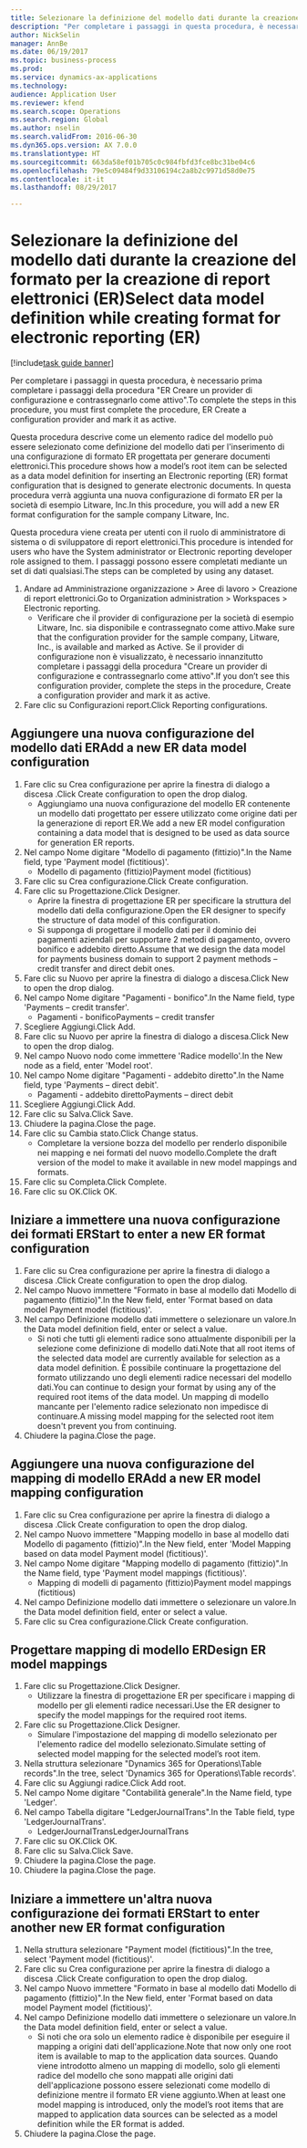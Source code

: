```yaml
--- 
title: Selezionare la definizione del modello dati durante la creazione del formato per la creazione di report elettronici (ER)
description: "Per completare i passaggi in questa procedura, è necessario prima completare i passaggi della procedura \"ER Creare un provider di configurazione e contrassegnarlo come attivo\"."
author: NickSelin
manager: AnnBe
ms.date: 06/19/2017
ms.topic: business-process
ms.prod: 
ms.service: dynamics-ax-applications
ms.technology: 
audience: Application User
ms.reviewer: kfend
ms.search.scope: Operations
ms.search.region: Global
ms.author: nselin
ms.search.validFrom: 2016-06-30
ms.dyn365.ops.version: AX 7.0.0
ms.translationtype: HT
ms.sourcegitcommit: 663da58ef01b705c0c984fbfd3fce8bc31be04c6
ms.openlocfilehash: 79e5c09484f9d33106194c2a8b2c9971d58d0e75
ms.contentlocale: it-it
ms.lasthandoff: 08/29/2017

---
```

# <a name="select-data-model-definition-while-creating-format-for-electronic-reporting-er"></a><span data-ttu-id="870fb-103">Selezionare la definizione del modello dati durante la creazione del formato per la creazione di report elettronici (ER)</span><span class="sxs-lookup"><span data-stu-id="870fb-103">Select data model definition while creating format for electronic reporting (ER)</span></span>

[!include[task guide banner](../../includes/task-guide-banner.md)]

<span data-ttu-id="870fb-104">Per completare i passaggi in questa procedura, è necessario prima completare i passaggi della procedura "ER Creare un provider di configurazione e contrassegnarlo come attivo".</span><span class="sxs-lookup"><span data-stu-id="870fb-104">To complete the steps in this procedure, you must first complete the procedure, ER Create a configuration provider and mark it as active.</span></span> 

<span data-ttu-id="870fb-105">Questa procedura descrive come un elemento radice del modello può essere selezionato come definizione del modello dati per l'inserimento di una configurazione di formato ER progettata per generare documenti elettronici.</span><span class="sxs-lookup"><span data-stu-id="870fb-105">This procedure shows how a model’s root item can be selected as a data model definition for inserting an Electronic reporting (ER) format configuration that is designed to generate electronic documents.</span></span> <span data-ttu-id="870fb-106">In questa procedura verrà aggiunta una nuova configurazione di formato ER per la società di esempio Litware, Inc.</span><span class="sxs-lookup"><span data-stu-id="870fb-106">In this procedure, you will add a new ER format configuration for the sample company Litware, Inc.</span></span> 

<span data-ttu-id="870fb-107">Questa procedura viene creata per utenti con il ruolo di amministratore di sistema o di sviluppatore di report elettronici.</span><span class="sxs-lookup"><span data-stu-id="870fb-107">This procedure is intended for users who have the System administrator or Electronic reporting developer role assigned to them.</span></span> <span data-ttu-id="870fb-108">I passaggi possono essere completati mediante un set di dati qualsiasi.</span><span class="sxs-lookup"><span data-stu-id="870fb-108">The steps can be completed by using any dataset.</span></span>

1. <span data-ttu-id="870fb-109">Andare ad Amministrazione organizzazione > Aree di lavoro > Creazione di report elettronici.</span><span class="sxs-lookup"><span data-stu-id="870fb-109">Go to Organization administration > Workspaces > Electronic reporting.</span></span>
    * <span data-ttu-id="870fb-110">Verificare che il provider di configurazione per la società di esempio Litware, Inc. sia disponibile e contrassegnato come attivo.</span><span class="sxs-lookup"><span data-stu-id="870fb-110">Make sure that the configuration provider for the sample company, Litware, Inc., is available and marked as Active.</span></span> <span data-ttu-id="870fb-111">Se il provider di configurazione non è visualizzato, è necessario innanzitutto completare i passaggi della procedura "Creare un provider di configurazione e contrassegnarlo come attivo".</span><span class="sxs-lookup"><span data-stu-id="870fb-111">If you don’t see this configuration provider, complete the steps in the procedure, Create a configuration provider and mark it as active.</span></span>  
2. <span data-ttu-id="870fb-112">Fare clic su Configurazioni report.</span><span class="sxs-lookup"><span data-stu-id="870fb-112">Click Reporting configurations.</span></span>

## <a name="add-a-new-er-data-model-configuration"></a><span data-ttu-id="870fb-113">Aggiungere una nuova configurazione del modello dati ER</span><span class="sxs-lookup"><span data-stu-id="870fb-113">Add a new ER data model configuration</span></span>
1. <span data-ttu-id="870fb-114">Fare clic su Crea configurazione per aprire la finestra di dialogo a discesa .</span><span class="sxs-lookup"><span data-stu-id="870fb-114">Click Create configuration to open the drop dialog.</span></span>
    * <span data-ttu-id="870fb-115">Aggiungiamo una nuova configurazione del modello ER contenente un modello dati progettato per essere utilizzato come origine dati per la generazione di report ER.</span><span class="sxs-lookup"><span data-stu-id="870fb-115">We add a new ER model configuration containing a data model that is designed to be used as data source for generation ER reports.</span></span>  
2. <span data-ttu-id="870fb-116">Nel campo Nome digitare "Modello di pagamento (fittizio)".</span><span class="sxs-lookup"><span data-stu-id="870fb-116">In the Name field, type 'Payment model (fictitious)'.</span></span>
    * <span data-ttu-id="870fb-117">Modello di pagamento (fittizio)</span><span class="sxs-lookup"><span data-stu-id="870fb-117">Payment model (fictitious)</span></span>  
3. <span data-ttu-id="870fb-118">Fare clic su Crea configurazione.</span><span class="sxs-lookup"><span data-stu-id="870fb-118">Click Create configuration.</span></span>
4. <span data-ttu-id="870fb-119">Fare clic su Progettazione.</span><span class="sxs-lookup"><span data-stu-id="870fb-119">Click Designer.</span></span>
    * <span data-ttu-id="870fb-120">Aprire la finestra di progettazione ER per specificare la struttura del modello dati della configurazione.</span><span class="sxs-lookup"><span data-stu-id="870fb-120">Open the ER designer to specify the structure of data model of this configuration.</span></span>  
    * <span data-ttu-id="870fb-121">Si supponga di progettare il modello dati per il dominio dei pagamenti aziendali per supportare 2 metodi di pagamento, ovvero bonifico e addebito diretto.</span><span class="sxs-lookup"><span data-stu-id="870fb-121">Assume that we design the data model for payments business domain to support 2 payment methods – credit transfer and direct debit ones.</span></span>  
5. <span data-ttu-id="870fb-122">Fare clic su Nuovo per aprire la finestra di dialogo a discesa.</span><span class="sxs-lookup"><span data-stu-id="870fb-122">Click New to open the drop dialog.</span></span>
6. <span data-ttu-id="870fb-123">Nel campo Nome digitare "Pagamenti - bonifico".</span><span class="sxs-lookup"><span data-stu-id="870fb-123">In the Name field, type 'Payments – credit transfer'.</span></span>
    * <span data-ttu-id="870fb-124">Pagamenti - bonifico</span><span class="sxs-lookup"><span data-stu-id="870fb-124">Payments – credit transfer</span></span>  
7. <span data-ttu-id="870fb-125">Scegliere Aggiungi.</span><span class="sxs-lookup"><span data-stu-id="870fb-125">Click Add.</span></span>
8. <span data-ttu-id="870fb-126">Fare clic su Nuovo per aprire la finestra di dialogo a discesa.</span><span class="sxs-lookup"><span data-stu-id="870fb-126">Click New to open the drop dialog.</span></span>
9. <span data-ttu-id="870fb-127">Nel campo Nuovo nodo come immettere 'Radice modello'.</span><span class="sxs-lookup"><span data-stu-id="870fb-127">In the New node as a field, enter 'Model root'.</span></span>
10. <span data-ttu-id="870fb-128">Nel campo Nome digitare "Pagamenti - addebito diretto".</span><span class="sxs-lookup"><span data-stu-id="870fb-128">In the Name field, type 'Payments – direct debit'.</span></span>
    * <span data-ttu-id="870fb-129">Pagamenti - addebito diretto</span><span class="sxs-lookup"><span data-stu-id="870fb-129">Payments – direct debit</span></span>  
11. <span data-ttu-id="870fb-130">Scegliere Aggiungi.</span><span class="sxs-lookup"><span data-stu-id="870fb-130">Click Add.</span></span>
12. <span data-ttu-id="870fb-131">Fare clic su Salva.</span><span class="sxs-lookup"><span data-stu-id="870fb-131">Click Save.</span></span>
13. <span data-ttu-id="870fb-132">Chiudere la pagina.</span><span class="sxs-lookup"><span data-stu-id="870fb-132">Close the page.</span></span>
14. <span data-ttu-id="870fb-133">Fare clic su Cambia stato.</span><span class="sxs-lookup"><span data-stu-id="870fb-133">Click Change status.</span></span>
    * <span data-ttu-id="870fb-134">Completare la versione bozza del modello per renderlo disponibile nei mapping e nei formati del nuovo modello.</span><span class="sxs-lookup"><span data-stu-id="870fb-134">Complete the draft version of the model to make it available in new model mappings and formats.</span></span>  
15. <span data-ttu-id="870fb-135">Fare clic su Completa.</span><span class="sxs-lookup"><span data-stu-id="870fb-135">Click Complete.</span></span>
16. <span data-ttu-id="870fb-136">Fare clic su OK.</span><span class="sxs-lookup"><span data-stu-id="870fb-136">Click OK.</span></span>

## <a name="start-to-enter-a-new-er-format-configuration"></a><span data-ttu-id="870fb-137">Iniziare a immettere una nuova configurazione dei formati ER</span><span class="sxs-lookup"><span data-stu-id="870fb-137">Start to enter a new ER format configuration</span></span>
1. <span data-ttu-id="870fb-138">Fare clic su Crea configurazione per aprire la finestra di dialogo a discesa .</span><span class="sxs-lookup"><span data-stu-id="870fb-138">Click Create configuration to open the drop dialog.</span></span>
2. <span data-ttu-id="870fb-139">Nel campo Nuovo immettere "Formato in base al modello dati Modello di pagamento (fittizio)".</span><span class="sxs-lookup"><span data-stu-id="870fb-139">In the New field, enter 'Format based on data model Payment model (fictitious)'.</span></span>
3. <span data-ttu-id="870fb-140">Nel campo Definizione modello dati immettere o selezionare un valore.</span><span class="sxs-lookup"><span data-stu-id="870fb-140">In the Data model definition field, enter or select a value.</span></span>
    * <span data-ttu-id="870fb-141">Si noti che tutti gli elementi radice sono attualmente disponibili per la selezione come definizione di modello dati.</span><span class="sxs-lookup"><span data-stu-id="870fb-141">Note that all root items of the selected data model are currently available for selection as a data model definition.</span></span> <span data-ttu-id="870fb-142">È possibile continuare la progettazione del formato utilizzando uno degli elementi radice necessari del modello dati.</span><span class="sxs-lookup"><span data-stu-id="870fb-142">You can continue to design your format by using any of the required root items of the data model.</span></span> <span data-ttu-id="870fb-143">Un mapping di modello mancante per l'elemento radice selezionato non impedisce di continuare.</span><span class="sxs-lookup"><span data-stu-id="870fb-143">A missing model mapping for the selected root item doesn't prevent you from continuing.</span></span>  
4. <span data-ttu-id="870fb-144">Chiudere la pagina.</span><span class="sxs-lookup"><span data-stu-id="870fb-144">Close the page.</span></span>

## <a name="add-a-new-er-model-mapping-configuration"></a><span data-ttu-id="870fb-145">Aggiungere una nuova configurazione del mapping di modello ER</span><span class="sxs-lookup"><span data-stu-id="870fb-145">Add a new ER model mapping configuration</span></span>
1. <span data-ttu-id="870fb-146">Fare clic su Crea configurazione per aprire la finestra di dialogo a discesa .</span><span class="sxs-lookup"><span data-stu-id="870fb-146">Click Create configuration to open the drop dialog.</span></span>
2. <span data-ttu-id="870fb-147">Nel campo Nuovo immettere "Mapping modello in base al modello dati Modello di pagamento (fittizio)".</span><span class="sxs-lookup"><span data-stu-id="870fb-147">In the New field, enter 'Model Mapping based on data model Payment model (fictitious)'.</span></span>
3. <span data-ttu-id="870fb-148">Nel campo Nome digitare "Mapping modello di pagamento (fittizio)".</span><span class="sxs-lookup"><span data-stu-id="870fb-148">In the Name field, type 'Payment model mappings (fictitious)'.</span></span>
    * <span data-ttu-id="870fb-149">Mapping di modelli di pagamento (fittizio)</span><span class="sxs-lookup"><span data-stu-id="870fb-149">Payment model mappings (fictitious)</span></span>  
4. <span data-ttu-id="870fb-150">Nel campo Definizione modello dati immettere o selezionare un valore.</span><span class="sxs-lookup"><span data-stu-id="870fb-150">In the Data model definition field, enter or select a value.</span></span>
5. <span data-ttu-id="870fb-151">Fare clic su Crea configurazione.</span><span class="sxs-lookup"><span data-stu-id="870fb-151">Click Create configuration.</span></span>

## <a name="design-er-model-mappings"></a><span data-ttu-id="870fb-152">Progettare mapping di modello ER</span><span class="sxs-lookup"><span data-stu-id="870fb-152">Design ER model mappings</span></span>
1. <span data-ttu-id="870fb-153">Fare clic su Progettazione.</span><span class="sxs-lookup"><span data-stu-id="870fb-153">Click Designer.</span></span>
    * <span data-ttu-id="870fb-154">Utilizzare la finestra di progettazione ER per specificare i mapping di modello per gli elementi radice necessari.</span><span class="sxs-lookup"><span data-stu-id="870fb-154">Use the ER designer to specify the model mappings for the required root items.</span></span>  
2. <span data-ttu-id="870fb-155">Fare clic su Progettazione.</span><span class="sxs-lookup"><span data-stu-id="870fb-155">Click Designer.</span></span>
    * <span data-ttu-id="870fb-156">Simulare l'impostazione del mapping di modello selezionato per l'elemento radice del modello selezionato.</span><span class="sxs-lookup"><span data-stu-id="870fb-156">Simulate setting of selected model mapping for the selected model’s root item.</span></span>  
3. <span data-ttu-id="870fb-157">Nella struttura selezionare "Dynamics 365 for Operations\Table records".</span><span class="sxs-lookup"><span data-stu-id="870fb-157">In the tree, select 'Dynamics 365 for Operations\Table records'.</span></span>
4. <span data-ttu-id="870fb-158">Fare clic su Aggiungi radice.</span><span class="sxs-lookup"><span data-stu-id="870fb-158">Click Add root.</span></span>
5. <span data-ttu-id="870fb-159">Nel campo Nome digitare "Contabilità generale".</span><span class="sxs-lookup"><span data-stu-id="870fb-159">In the Name field, type 'Ledger'.</span></span>
6. <span data-ttu-id="870fb-160">Nel campo Tabella digitare "LedgerJournalTrans".</span><span class="sxs-lookup"><span data-stu-id="870fb-160">In the Table field, type 'LedgerJournalTrans'.</span></span>
    * <span data-ttu-id="870fb-161">LedgerJournalTrans</span><span class="sxs-lookup"><span data-stu-id="870fb-161">LedgerJournalTrans</span></span>  
7. <span data-ttu-id="870fb-162">Fare clic su OK.</span><span class="sxs-lookup"><span data-stu-id="870fb-162">Click OK.</span></span>
8. <span data-ttu-id="870fb-163">Fare clic su Salva.</span><span class="sxs-lookup"><span data-stu-id="870fb-163">Click Save.</span></span>
9. <span data-ttu-id="870fb-164">Chiudere la pagina.</span><span class="sxs-lookup"><span data-stu-id="870fb-164">Close the page.</span></span>
10. <span data-ttu-id="870fb-165">Chiudere la pagina.</span><span class="sxs-lookup"><span data-stu-id="870fb-165">Close the page.</span></span>

## <a name="start-to-enter-another-new-er-format-configuration"></a><span data-ttu-id="870fb-166">Iniziare a immettere un'altra nuova configurazione dei formati ER</span><span class="sxs-lookup"><span data-stu-id="870fb-166">Start to enter another new ER format configuration</span></span>
1. <span data-ttu-id="870fb-167">Nella struttura selezionare "Payment model (fictitious)".</span><span class="sxs-lookup"><span data-stu-id="870fb-167">In the tree, select 'Payment model (fictitious)'.</span></span>
2. <span data-ttu-id="870fb-168">Fare clic su Crea configurazione per aprire la finestra di dialogo a discesa .</span><span class="sxs-lookup"><span data-stu-id="870fb-168">Click Create configuration to open the drop dialog.</span></span>
3. <span data-ttu-id="870fb-169">Nel campo Nuovo immettere "Formato in base al modello dati Modello di pagamento (fittizio)".</span><span class="sxs-lookup"><span data-stu-id="870fb-169">In the New field, enter 'Format based on data model Payment model (fictitious)'.</span></span>
4. <span data-ttu-id="870fb-170">Nel campo Definizione modello dati immettere o selezionare un valore.</span><span class="sxs-lookup"><span data-stu-id="870fb-170">In the Data model definition field, enter or select a value.</span></span>
    * <span data-ttu-id="870fb-171">Si noti che ora solo un elemento radice è disponibile per eseguire il mapping a origini dati dell'applicazione.</span><span class="sxs-lookup"><span data-stu-id="870fb-171">Note that now only one root item is available to map to the application data sources.</span></span> <span data-ttu-id="870fb-172">Quando viene introdotto almeno un mapping di modello, solo gli elementi radice del modello che sono mappati alle origini dati dell'applicazione possono essere selezionati come modello di definizione mentre il formato ER viene aggiunto.</span><span class="sxs-lookup"><span data-stu-id="870fb-172">When at least one model mapping is introduced, only the model’s root items that are mapped to application data sources can be selected as a model definition while the ER format is added.</span></span>   
5. <span data-ttu-id="870fb-173">Chiudere la pagina.</span><span class="sxs-lookup"><span data-stu-id="870fb-173">Close the page.</span></span>


